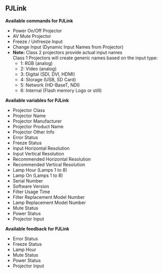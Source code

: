 ## PJLink

**Available commands for PJLink**

- Power On/Off Projector
- AV Mute Projector
- Freeze / Unfreeze Input
- Change Input (Dynamic Input Names from Projector)
- **Note:** Class 2 projectors provide actual input names
<br>Class 1 Projectors will create generic names based on the input type:
  - 1: RGB (analog)
  - 2: Video (analog)
  - 3: Digital (SDI, DVI, HDMI)
  - 4: Storage (USB, SD Card)
  - 5: Network (HD-BaseT, NDI)
  - 6: Internal (Flash memory Logo or still)

**Available variables for PJLink**

- Projector Class
- Projector Name
- Projector Manufacturer
- Projector Product Name
- Projector Other Info
- Error Status
- Freeze Status
- Input Horizontal Resolution
- Input Vertical Resolution
- Recommended Horizontal Resolution
- Recommended Vertical Resolution
- Lamp Hour (Lamps 1 to 8)
- Lamp On (Lamps 1 to 8)
- Serial Number
- Software Version
- Filter Usage Time
- Filter Replacement Model Number
- Lamp Replacement Model Number
- Mute Status
- Power Status
- Projector Input

**Available feedback for PJLink**

- Error Status
- Freeze Status
- Lamp Hour
- Mute Status
- Power Status
- Projector Input
